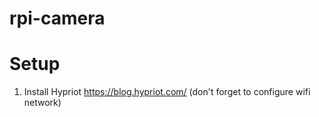 # rpi-camera

# Setup
1. Install Hypriot https://blog.hypriot.com/ (don't forget to configure wifi network)
